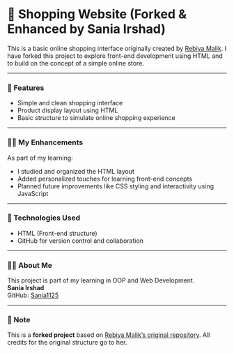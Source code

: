 # 🛒 Shopping Website (Forked & Enhanced by Sania Irshad)

This is a basic online shopping interface originally created by [Rebiya Malik](https://github.com/rebiyamalik). I have forked this project to explore front-end development using HTML and to build on the concept of a simple online store.

---

### 🌟 Features

- Simple and clean shopping interface
- Product display layout using HTML
- Basic structure to simulate online shopping experience

---

### 👩‍💻 My Enhancements

As part of my learning:
- I studied and organized the HTML layout
- Added personalized touches for learning front-end concepts
- Planned future improvements like CSS styling and interactivity using JavaScript

---

### 📁 Technologies Used

- HTML (Front-end structure)
- GitHub for version control and collaboration

---

### 🙋‍♀️ About Me

This project is part of my learning in OOP and Web Development.  
**Sania Irshad**    
GitHub: [Sania1125](https://github.com/Sania1125)

---

### 📌 Note

This is a **forked project** based on [Rebiya Malik’s original repository](https://github.com/rebiyamalik/Shopping-website). All credits for the original structure go to her.



